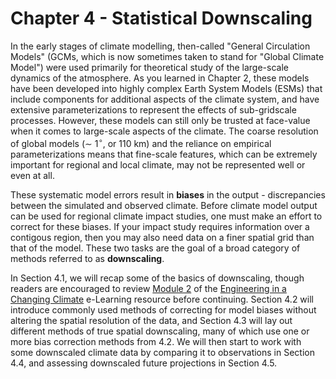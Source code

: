 # Chapter 4 - Statistical Downscaling

In the early stages of climate modelling, then-called "General Circulation Models" (GCMs, which is now sometimes taken to stand for "Global Climate Model") were used primarily for theoretical study of the large-scale dynamics of the atmosphere. As you learned in Chapter 2, these models have been developed into highly complex Earth System Models (ESMs) that include components for additional aspects of the climate system, and have extensive parameterizations to represent the effects of sub-gridscale processes. However, these models can still only be trusted at face-value when it comes to large-scale aspects of the climate. The coarse resolution of global models ($\sim$ 1$^{\circ}$, or 110 km) and the reliance on empirical parameterizations means that fine-scale features, which can be extremely important for regional and local climate, may not be represented well or even at all. 

These systematic model errors result in **biases** in the output - discrepancies between the simulated and observed climate. Before climate model output can be used for regional climate impact studies, one must make an effort to correct for these biases. If your impact study requires information over a contigous region, then you may also need data on a finer spatial grid than that of the model. These two tasks are the goal of a broad category of methods referred to as **downscaling**. 

In Section 4.1, we will recap some of the basics of downscaling, though readers are encouraged to review [Module 2](https://edtech.engineering.utoronto.ca/subproject/regional-downscaling) of the [Engineering in a Changing Climate](https://edtech.engineering.utoronto.ca/project/engineering-changing-climate) e-Learning resource before continuing. Section 4.2 will introduce commonly used methods of correcting for model biases without altering the spatial resolution of the data, and Section 4.3 will lay out different methods of true spatial downscaling, many of which use one or more bias correction methods from 4.2. We will then start to work with some downscaled climate data by comparing it to observations in Section 4.4, and assessing downscaled future projections in Section 4.5.



